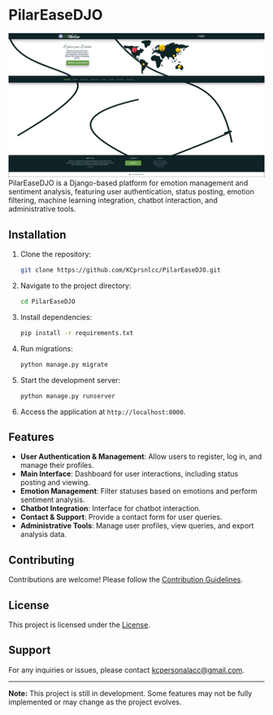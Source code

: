 # PilarEaseDJO
![PilarEase](main/static/images/test.png)
PilarEaseDJO is a Django-based platform for emotion management and sentiment analysis, featuring user authentication, status posting, emotion filtering, machine learning integration, chatbot interaction, and administrative tools.

## Installation

1. Clone the repository:

    ```sh
    git clone https://github.com/KCprsnlcc/PilarEaseDJO.git
    ```

2. Navigate to the project directory:

    ```sh
    cd PilarEaseDJO
    ```

3. Install dependencies:

    ```sh
    pip install -r requirements.txt
    ```

4. Run migrations:

    ```sh
    python manage.py migrate
    ```

5. Start the development server:

    ```sh
    python manage.py runserver
    ```

6. Access the application at `http://localhost:8000`.

## Features

- **User Authentication & Management**: Allow users to register, log in, and manage their profiles.
- **Main Interface**: Dashboard for user interactions, including status posting and viewing.
- **Emotion Management**: Filter statuses based on emotions and perform sentiment analysis.
- **Chatbot Integration**: Interface for chatbot interaction.
- **Contact & Support**: Provide a contact form for user queries.
- **Administrative Tools**: Manage user profiles, view queries, and export analysis data.

## Contributing

Contributions are welcome! Please follow the [Contribution Guidelines](CONTRIBUTING.md).

## License

This project is licensed under the [License](LICENSE.md).

## Support

For any inquiries or issues, please contact [kcpersonalacc@gmail.com](mailto:kcpersonalacc@gmail.com).

---

**Note:** This project is still in development. Some features may not be fully implemented or may change as the project evolves.